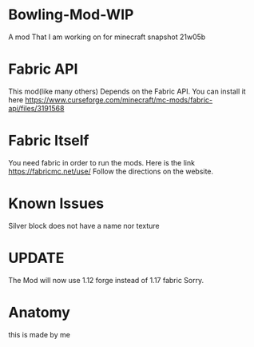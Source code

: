 # Bowling-Mod-WIP

A mod That I am working on for minecraft snapshot 21w05b

# Fabric API

This mod(like many others) Depends on the Fabric API. You can install it here https://www.curseforge.com/minecraft/mc-mods/fabric-api/files/3191568

# Fabric Itself

You need fabric in order to run the mods. Here is the link https://fabricmc.net/use/ Follow the directions on the website.

# Known Issues

Silver block does not have a name nor texture

# UPDATE

The Mod will now use 1.12 forge instead of 1.17 fabric
Sorry.
# Anatomy

this is made by me
